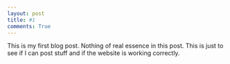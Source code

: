 ```yaml
---
layout: post
title: #1
comments: True
---
```


This is my first blog post. Nothing of real essence in this post. This is
just to see if I can post stuff and if the website is working correctly.
